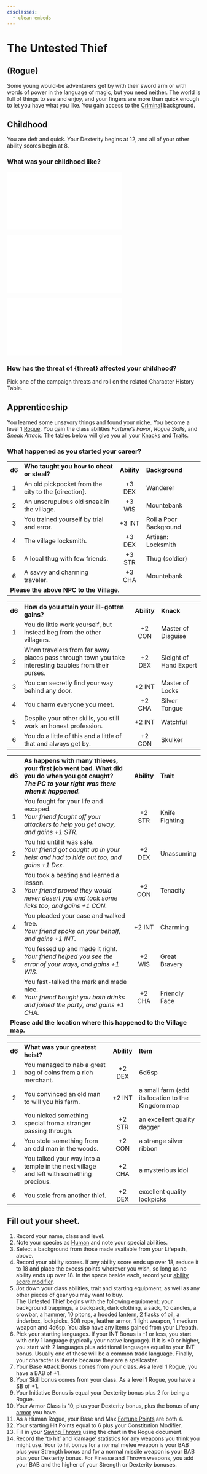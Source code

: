 ```yaml
---
cssclasses:
  - clean-embeds
---
```

# The Untested Thief
## (Rogue)
Some young would-be adventurers get by with their sword arm or with words of power in the language of magic, but you need neither.  The world is full of things to see and enjoy, and your fingers are more than quick enough to let you have what you like.  You gain access to the [Criminal](Background.md#criminal) background.

## Childhood
You are deft and quick. Your Dexterity begins at 12, and all of your other ability scores begin at 8.

### What was your childhood like?
![](Birthright.md#villager)

![](ChildhoodDistinction.md#distinction)

![](VillageFriend.md#native)

### How has the threat of {threat} affected your childhood?
Pick one of the campaign threats and roll on the related Character History Table.

## Apprenticeship
You learned some unsavory things and found your niche. You become a level 1 [Rogue](classes/Rogue.md). You gain the class abilities _Fortune’s Favor_, _Rogue Skills,_ and _Sneak Attack_. The tables below will give you all your [Knacks](classes/Rogue.md#rogue%20knacks) and [Traits](Traits.md).

### What happened as you started your career?
<table>
	<tr>
		<td align="center"><b>d6</b></td>
		<td><b>Who taught you how to cheat or steal?</b></td>
		<td align="center"><b>Ability</b></td>
		<td align="left"><b>Background</b></td>
	</tr>
	<tr>
		<td align="center">1</td>
		<td>An old pickpocket from the city to the {direction}.</td>
		<td align="center">+3 DEX</td>
		<td align="left">Wanderer</td>
	</tr>
	<tr>
		<td align="center">2</td>
		<td>An unscrupulous old sneak in the village.</td>
		<td align="center">+3 WIS</td>
		<td align="left">Mountebank</td>
	</tr>
	<tr>
		<td align="center">3</td>
		<td>You trained yourself by trial and error.</td>
		<td align="center">+3 INT</td>
		<td align="left">Roll a Poor Background</td>
	</tr>
	<tr>
		<td align="center">4</td>
		<td>The village locksmith.</td>
		<td align="center">+3 DEX</td>
		<td align="left">Artisan: Locksmith</td>
	</tr>
	<tr>
		<td align="center">5</td>
		<td>A local thug with few friends.</td>
		<td align="center">+3 STR</td>
		<td align="left">Thug (soldier)</td>
	</tr>
	<tr>
		<td align="center">6</td>
		<td>A savvy and charming traveler.</td>
		<td align="center">+3 CHA</td>
		<td align="left">Mountebank</td>
	</tr>
	<tr><td colspan=5><b>Please the above NPC to the Village.</b></td></tr<
</table>

<table>
	<tr>
		<td align="center"><b>d6</b></td>
		<td><b>How do you attain your ill-gotten gains?</b></td>
		<td align="center"><b>Ability</b></td>
		<td align="left"><b>Knack</b></td>
	</tr>
	<tr>
		<td align="center">1</td>
		<td>You do little work yourself, but instead beg from the other villagers.</td>
		<td align="center">+2 CON</td>
		<td align="left">Master of Disguise</td>
	</tr>
	<tr>
		<td align="center">2</td>
		<td>When travelers from far away places pass through town you take interesting baubles from their purses.</td>
		<td align="center">+2 DEX</td>
		<td align="left">Sleight of Hand Expert</td>
	</tr>
	<tr>
		<td align="center">3</td>
		<td>You can secretly find your way behind any door.</td>
		<td align="center">+2 INT</td>
		<td align="left">Master of Locks</td>
	</tr>
	<tr>
		<td align="center">4</td>
		<td>You charm everyone you meet.</td>
		<td align="center">+2 CHA</td>
		<td align="left">Silver Tongue</td>
	</tr>
	<tr>
		<td align="center">5</td>
		<td>Despite your other skills, you still work an honest profession.</td>
		<td align="center">+2 INT</td>
		<td align="left">Watchful</td>
	</tr>
	<tr>
		<td align="center">6</td>
		<td>You do a little of this and a little of that and always get by.</td>
		<td align="center">+2 CON</td>
		<td align="left">Skulker</td>
	</tr>
</table>

<table>
	<tr>
		<td align="center"><b>d6</b></td>
		<td><b>As happens with many thieves, your first job went bad.  What did you do when you got caught?<br><i>The PC to your right was there when it happened.</i></b></td>
		<td align="center"><b>Ability</b></td>
		<td><b>Trait</b></td>
	</tr>
	<tr>
		<td align="center">1</td>
		<td>You fought for your life and escaped.<br/><i>Your friend fought off your attackers to help you get away, and gains +1 STR.</i></td>
		<td align="center">+2 STR</td>
		<td>Knife Fighting</td>
	</tr>
	<tr>
		<td align="center">2</td>
		<td>You hid until it was safe.<br/><i>Your friend got caught up in your heist and had to hide out too, and gains +1 Dex.</i></td>
		<td align="center">+2 DEX</td>
		<td>Unassuming</td>
	</tr>
	<tr>
		<td align="center">3</td>
		<td>You took a beating and learned a lesson.<br/><i>Your friend proved they would never desert you and took some licks too, and gains +1 CON.</i></td>
		<td align="center">+2 CON</td>
		<td>Tenacity</td>
	</tr>
	<tr>
		<td align="center">4</td>
		<td>You pleaded your case and walked free.<br/><i>Your friend spoke on your behalf, and gains +1 INT.</i></td>
		<td align="center">+2 INT</td>
		<td>Charming</td>
	</tr>
	<tr>
		<td align="center">5</td>
		<td>You fessed up and made it right.<br/><i>Your friend helped you see the error of your ways, and gains +1 WIS.</i></td>
		<td align="center">+2 WIS</td>
		<td>Great Bravery</td>
	</tr>
	<tr>
		<td align="center">6</td>
		<td>You fast-talked the mark and made nice.<br/><i>Your friend bought you both drinks and joined the party, and gains +1 CHA.</i></td>
		<td align="center">+2 CHA</td>
		<td>Friendly Face</td>
	</tr>
	<tr><td colspan=5><b>Please add the location where this happened to the Village map.</b></td></tr>
</table>

<table>
	<tr>
		<td align="center"><b>d6</b></td>
		<td><b>What was your greatest heist?</b></td>
		<td align="center"><b>Ability</b></td>
		<td align="left"><b>Item</b></td>
	</tr>
	<tr>
		<td align="center">1</td>
		<td>You managed to nab a great bag of coins from a rich merchant.</td>
		<td align="center">+2 DEX</td>
		<td align="left">6d6sp</td>
	</tr>
	<tr>
		<td align="center">2</td>
		<td>You convinced an old man to will you his farm.</td>
		<td align="center">+2 INT</td>
		<td align="left">a small farm (add its location to the Kingdom map</td>
	</tr>
	<tr>
		<td align="center">3</td>
		<td>You nicked something special from a stranger passing through.</td>
		<td align="center">+2 STR</td>
		<td align="left">an excellent quality dagger</td>
	</tr>
	<tr>
		<td align="center">4</td>
		<td>You stole something from an odd man in the woods.</td>
		<td align="center">+2 CON</td>
		<td align="left">a strange silver ribbon</td>
	</tr>
	<tr>
		<td align="center">5</td>
		<td>You talked your way into a temple in the next village and left with something precious.</td>
		<td align="center">+2 CHA</td>
		<td align="left">a mysterious idol</td>
	</tr>
	<tr>
		<td align="center">6</td>
		<td>You stole from another thief.</td>
		<td align="center">+2 DEX</td>
		<td align="left">excellent quality lockpicks</td>
	</tr>
</table>

## Fill out your sheet.
1. Record your name, class and level.
2. Note your species as [Human](species/Human.md) and note your special abilities.
3. Select a background from those made available from your Lifepath, above.
4. Record your ability scores. If any ability score ends up over 18, reduce it to 18 and place the excess points wherever you wish, so long as no ability ends up over 18. In the space beside each, record your [ability score modifier](CharacterCreation.md#attribute%20modifiers).
5. Jot down your class abilities, trait and starting equipment, as well as any other pieces of gear you may want to buy.<br/>The Untested Thief begins with the following equipment: your background trappings, a backpack, dark clothing, a sack, 10 candles, a crowbar, a hammer, 10 pitons, a hooded lantern, 2 flasks of oil, a tinderbox, lockpicks, 50ft rope, leather armor, 1 light weapon, 1 medium weapon and 4d6sp.  You also have any items gained from your Lifepath.
6. Pick your starting languages. If your INT Bonus is -1 or less, you start with only 1 language (typically your native language). If it is +0 or higher, you start with 2 languages plus additional languages equal to your INT bonus. Usually one of these will be a common trade language. Finally, your character is literate because they are a spellcaster.
7. Your Base Attack Bonus comes from your class. As a level 1 Rogue, you have a BAB of +1.
8. Your Skill bonus comes from your class.  As a level 1 Rogue, you have a SB of +1.
9. Your Initiative Bonus is equal your Dexterity bonus plus 2 for being a Rogue.
10. Your Armor Class is 10, plus your Dexterity bonus, plus the bonus of any [armor](EncumbranceAndEquipment.md#armor) you have.
11. As a Human Rogue, your Base and Max [Fortune Points](RulesSynopsis.md#fortune) are both 4.
12. Your starting Hit Points equal to 6 plus your Constitution Modifier.
13. Fill in your [Saving Throws](classes/Rogue.md#rogue%20saving%20throws) using the chart in the Rogue document.
14. Record the ‘to hit’ and ‘damage’ statistics for any [weapons](EncumbranceAndEquipment.md#weapons) you think you might use. Your to hit bonus for a normal melee weapon is your BAB plus your Strength bonus and for a normal missile weapon is your BAB plus your Dexterity bonus. For Finesse and Thrown weapons, you add your BAB and the higher of your Strength or Dexterity bonuses.